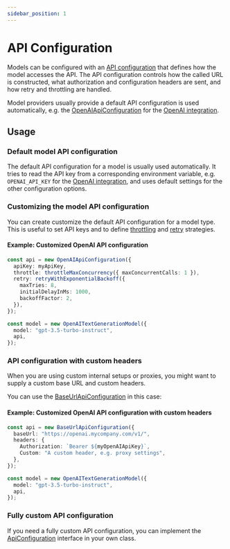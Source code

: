 ```yaml
---
sidebar_position: 1
---
```


# API Configuration

Models can be configured with an [API configuration](/api/interfaces/ApiConfiguration) that defines how the model accesses the API.
The API configuration controls how the called URL is constructed, what authorization and configuration headers are sent, and how retry and throttling are handled.

Model providers usually provide a default API configuration is used automatically, e.g. the [OpenAIApiConfiguration](/api/classes/OpenAIApiConfiguration) for the [OpenAI integration](/integration/model-provider/openai).

## Usage

### Default model API configuration

The default API configuration for a model is usually used automatically.
It tries to read the API key from a corresponding environment variable, e.g. `OPENAI_API_KEY` for the [OpenAI integration](/integration/model-provider/openai), and uses default settings for the other configuration options.

### Customizing the model API configuration

You can create customize the default API configuration for a model type.
This is useful to set API keys and to define [throttling](/guide/util/api-configuration/throttle) and [retry](/guide/util/api-configuration/retry) strategies.

#### Example: Customized OpenAI API configuration

```ts
const api = new OpenAIApiConfiguration({
  apiKey: myApiKey,
  throttle: throttleMaxConcurrency({ maxConcurrentCalls: 1 }),
  retry: retryWithExponentialBackoff({
    maxTries: 8,
    initialDelayInMs: 1000,
    backoffFactor: 2,
  }),
});

const model = new OpenAITextGenerationModel({
  model: "gpt-3.5-turbo-instruct",
  api,
});
```

### API configuration with custom headers

When you are using custom internal setups or proxies, you might want to supply a custom base URL and custom headers.

You can use the [BaseUrlApiConfiguration](/api/classes/BaseUrlApiConfiguration) in this case:

#### Example: Customized OpenAI API configuration with custom headers

```ts
const api = new BaseUrlApiConfiguration({
  baseUrl: "https://openai.mycompany.com/v1/",
  headers: {
    Authorization: `Bearer ${myOpenAIApiKey}`,
    Custom: "A custom header, e.g. proxy settings",
  },
});

const model = new OpenAITextGenerationModel({
  model: "gpt-3.5-turbo-instruct",
  api,
});
```

### Fully custom API configuration

If you need a fully custom API configuration, you can implement the [ApiConfiguration](/api/interfaces/ApiConfiguration) interface in your own class.

